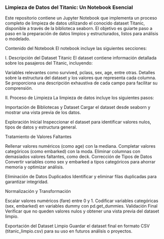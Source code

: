 ### Limpieza de Datos del Titanic: Un Notebook Esencial

Este repositorio contiene un Jupyter Notebook que implementa un proceso completo de limpieza de datos utilizando el conocido dataset Titanic, disponible a través de la biblioteca seaborn. El objetivo es guiarte paso a paso en la preparación de datos limpios y estructurados, listos para análisis o modelado.

Contenido del Notebook
El notebook incluye las siguientes secciones:

I. Descripción del Dataset Titanic
El dataset contiene información detallada sobre los pasajeros del Titanic, incluyendo:

Variables relevantes como survived, pclass, sex, age, entre otras.
Detalles sobre la estructura del dataset y los valores que representa cada columna.
Se proporciona una descripción exhaustiva de cada campo para facilitar su comprensión.

II. Proceso de Limpieza
La limpieza de datos incluye los siguientes pasos:

Importación de Bibliotecas y Dataset
Cargar el dataset desde seaborn y mostrar una vista previa de los datos.

Exploración Inicial
Inspeccionar el dataset para identificar valores nulos, tipos de datos y estructura general.

Tratamiento de Valores Faltantes

Rellenar valores numéricos (como age) con la mediana.
Completar valores categóricos (como embarked) con la moda.
Eliminar columnas con demasiados valores faltantes, como deck.
Corrección de Tipos de Datos
Convertir variables como sex y embarked a tipos categóricos para ahorrar memoria y optimizar análisis.

Eliminación de Datos Duplicados
Identificar y eliminar filas duplicadas para garantizar integridad.

Normalización y Transformación

Escalar valores numéricos (fare) entre 0 y 1.
Codificar variables categóricas (sex, embarked) en variables dummy con pd.get_dummies.
Validación Final
Verificar que no queden valores nulos y obtener una vista previa del dataset limpio.

Exportación del Dataset Limpio
Guardar el dataset final en formato CSV (titanic_limpio.csv) para su uso en futuros análisis o proyectos.
